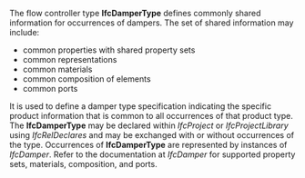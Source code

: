 ﻿The flow controller type **IfcDamperType** defines commonly shared information for occurrences of dampers. The set of shared information may include:

* common properties with shared property sets
* common representations
* common materials
* common composition of elements
* common ports

It is used to define a damper type specification indicating the specific product information that is common to all occurrences of that product type. The **IfcDamperType** may be declared within _IfcProject_ or _IfcProjectLibrary_ using _IfcRelDeclares_ and may be exchanged with or without occurrences of the type. Occurrences of **IfcDamperType** are represented by instances of _IfcDamper_. Refer to the documentation at _IfcDamper_ for supported property sets, materials, composition, and ports.